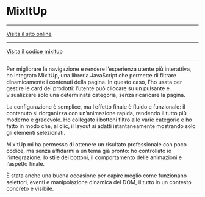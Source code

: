 # MixItUp

---

[Visita il sito online](https://supermegaprove.altervista.org)

---

[Visita il codice mixitup ](/codice/mixitup)

---

Per migliorare la navigazione e rendere l’esperienza utente più interattiva, ho integrato MixItUp, una libreria JavaScript che permette di filtrare dinamicamente i contenuti della pagina. In questo caso, l’ho usata per gestire le card dei prodotti: l’utente può cliccare su un pulsante e visualizzare solo una determinata categoria, senza ricaricare la pagina.

La configurazione è semplice, ma l’effetto finale è fluido e funzionale: il contenuto si riorganizza con un’animazione rapida, rendendo il tutto più moderno e gradevole. Ho collegato i bottoni filtro alle varie categorie e ho fatto in modo che, al clic, il layout si adatti istantaneamente mostrando solo gli elementi selezionati.

MixItUp mi ha permesso di ottenere un risultato professionale con poco codice, ma senza affidarmi a un tema già pronto: ho controllato io l’integrazione, lo stile dei bottoni, il comportamento delle animazioni e l’aspetto finale.

È stata anche una buona occasione per capire meglio come funzionano selettori, eventi e manipolazione dinamica del DOM, il tutto in un contesto concreto e visibile.
